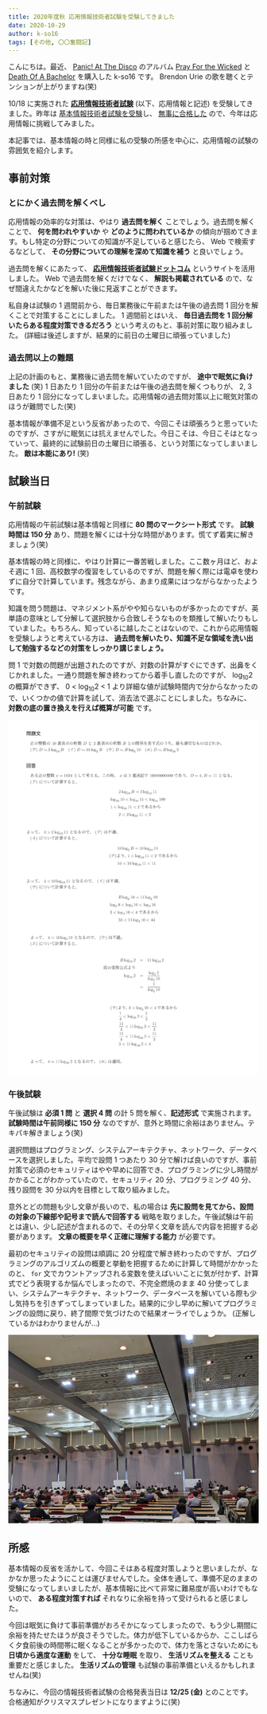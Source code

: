 ```yaml
---
title: 2020年度秋 応用情報技術者試験を受験してきました
date: 2020-10-29
author: k-so16
tags: [その他, 〇〇奮闘記]
---
```


こんにちは。最近、 [Panic! At The Disco](https://panicatthedisco.com/) のアルバム [Pray For the Wicked](https://patd.lnk.to/prayforthewicked) と [Death Of A Bachelor](https://patd.lnk.to/deathofabachelor) を購入した k-so16 です。 Brendon Urie の歌を聴くとテンションが上がりますね(笑)

10/18 に実施された **[応用情報技術者試験](https://www.jitec.ipa.go.jp/1_11seido/ap.html)**  (以下、応用情報と記述) を受験してきました。昨年は [基本情報技術者試験を受験](took-fe-2019-autumn-exam)し、 [無事に合格した](passed-fe-2019-autumn-exam) ので、今年は応用情報に挑戦してみました。

本記事では、基本情報の時と同様に私の受験の所感を中心に、応用情報の試験の雰囲気を紹介します。

## 事前対策

### とにかく過去問を解くべし

応用情報の効率的な対策は、やはり **過去問を解く** ことでしょう。過去問を解くことで、 **何を問われやすいか** や **どのように問われているか** の傾向が掴めてきます。もし特定の分野についての知識が不足していると感じたら、 Web で検索するなどして、 **その分野についての理解を深めて知識を補う** と良いでしょう。

過去問を解くにあたって、 **[応用情報技術者試験ドットコム](https://www.ap-siken.com/)** というサイトを活用しました。 Web で過去問を解くだけでなく、 **解説も掲載されている** ので、なぜ間違えたかなどを解いた後に見返すことができます。

私自身は試験の 1 週間前から、毎日業務後に午前または午後の過去問 1 回分を解くことで対策することにしました。 1 週間前とはいえ、 **毎日過去問を 1 回分解いたらある程度対策できるだろう** という考えのもと、事前対策に取り組みました。 (詳細は後述しますが、結果的に前日の土曜日に頑張っていました)
### 過去問以上の難題

上記の計画のもと、業務後に過去問を解いていたのですが、 **途中で眠気に負けました** (笑) 1 日あたり 1 回分の午前または午後の過去問を解くつもりが、 2, 3 日あたり 1 回分になってしまいました。応用情報の過去問対策以上に眠気対策のほうが難問でした(笑)

基本情報が準備不足という反省があったので、今回こそは頑張ろうと思っていたのですが、さすがに眠気には抗えませんでした。今日こそは、今日こそはとなっていって、最終的に試験前日の土曜日に頑張る、という対策になってしまいました。 **敵は本能にあり!** (笑)

## 試験当日

### 午前試験

応用情報の午前試験は基本情報と同様に **80 問のマークシート形式** です。 **試験時間は 150 分** あり、問題を解くには十分な時間があります。慌てず着実に解きましょう(笑)

基本情報の時と同様に、やはり計算に一番苦戦しました。ここ数ヶ月ほど、およそ週に 1 回、高校数学の復習をしているのですが、問題を解く際には電卓を使わずに自分で計算しています。残念ながら、あまり成果にはつながらなかったようです。

知識を問う問題は、マネジメント系がやや知らないものが多かったのですが、英単語の意味として分解して選択肢から合致しそうなものを類推して解いたりもしていました。もちろん、知っているに越したことはないので、これから応用情報を受験しようと考えている方は、 **過去問を解いたり、知識不足な領域を洗い出して勉強するなどの対策をしっかり講じましょう。**

問 1 で対数の問題が出題されたのですが、対数の計算がすぐにできず、出鼻をくじかれました。一通り問題を解き終わってから着手し直したのですが、 log<sub>10</sub>2 の概算ができず、 0 &lt; log<sub>10</sub>2 &lt; 1 より詳細な値が試験時間内で分からなかったので、いくつかの値で計算を試して、消去法で選ぶことにしました。ちなみに、 **対数の底の置き換えを行えば概算が可能** です。

![](images/took-ap-2020-autumn-exam-1.png "問 1 の回答例")

### 午後試験

午後試験は **必須 1 問** と **選択 4 問** の計 5 問を解く、**記述形式** で実施されます。 **試験時間は午前同様に 150 分**  なのですが、意外と時間に余裕はありません。テキパキ解きましょう(笑)

選択問題はプログラミング、システムアーキテクチャ、ネットワーク、データベースを選択しました。平均で設問 1 つあたり 30 分で解けば良いのですが、事前対策で必須のセキュリティはやや早めに回答でき、プログラミングに少し時間がかかることがわかっていたので、セキュリティ 20 分、プログラミング 40 分、残り設問を 30 分以内を目標として取り組みました。

意外とどの問題も少し文章が長いので、私の場合は **先に設問を見てから、設問の対象の下線部や記号まで読んで回答する** 戦略を取りました。午後試験は午前とは違い、少し記述が含まれるので、その分早く文章を読んで内容を把握する必要があります。 **文章の概要を早く正確に理解する能力** が必要です。

最初のセキュリティの設問は順調に 20 分程度で解き終わったのですが、プログラミングのアルゴリズムの概要と挙動を把握するために計算して時間がかかったのと、 `for` 文でカウントアップされる変数を使えばいいことに気が付かず、計算式でどう表現するか悩んでしまったので、不完全燃焼のまま 40 分使ってしまい、システムアーキテクチャ、ネットワーク、データベースを解いている際も少し気持ちを引きずってしまっていました。結果的に少し早めに解いてプログラミングの設問に戻り、終了間際で気づけたので結果オーライでしょうか。 (正解しているかはわかりませんが...)

![](images/took-ap-2020-autumn-exam-2.jpg "試験会場の様子")

## 所感

基本情報の反省を活かして、今回こそはある程度対策しようと思いましたが、なかなか思ったようにことは運びませんでした。全体を通して、準備不足のままの受験になってしまいましたが、基本情報に比べて非常に難易度が高いわけでもないので、 **ある程度対策すれば** それなりに余裕を持って受けられると感じました。

今回は眠気に負けて事前準備がおろそかになってしまったので、もう少し期間に余裕を持たせたほうが良さそうでした。体力が低下しているからか、ここしばらく夕食前後の時間帯に眠くなることが多かったので、体力を落とさないためにも **日頃から適度な運動** をして、 **十分な睡眠** を取り、 **生活リズムを整える** ことも重要だと感じました。 **生活リズムの管理** も試験の事前準備といえるかもしれませんね(笑)

ちなみに、今回の情報技術者試験の合格発表当日は **12/25 (金)** とのことです。合格通知がクリスマスプレゼントになりますように(笑)